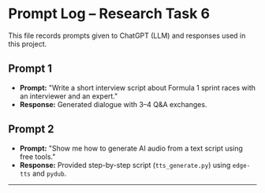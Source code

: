 # Prompt Log – Research Task 6

This file records prompts given to ChatGPT (LLM) and responses used in this project.

## Prompt 1
- **Prompt:** "Write a short interview script about Formula 1 sprint races with an interviewer and an expert."
- **Response:** Generated dialogue with 3–4 Q&A exchanges.

## Prompt 2
- **Prompt:** "Show me how to generate AI audio from a text script using free tools."
- **Response:** Provided step-by-step script (`tts_generate.py`) using `edge-tts` and `pydub`.

---

